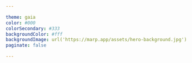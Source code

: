 ```yaml
---

theme: gaia
color: #000
colorSecondary: #333
backgroundColor: #fff
backgroundImage: url('https://marp.app/assets/hero-background.jpg')
paginate: false

---
```

<!-- _class: lead -->

